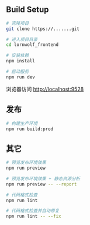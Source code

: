 ## Build Setup

```bash
# 克隆项目
git clone https://.......git

# 进入项目目录
cd lornwolf_frontend

# 安装依赖
npm install

# 启动服务
npm run dev
```

浏览器访问 [http://localhost:9528](http://localhost:9528)

## 发布

```bash
# 构建生产环境
npm run build:prod
```

## 其它

```bash
# 预览发布环境效果
npm run preview

# 预览发布环境效果 + 静态资源分析
npm run preview -- --report

# 代码格式检查
npm run lint

# 代码格式检查并自动修复
npm run lint -- --fix
```